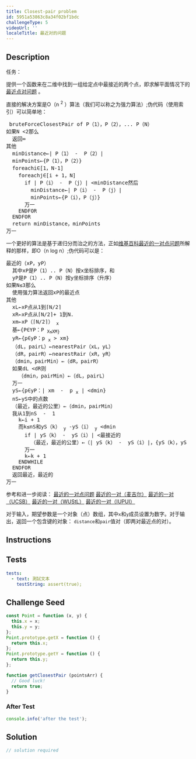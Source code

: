 ```yaml
---
title: Closest-pair problem
id: 5951a53863c8a34f02bf1bdc
challengeType: 5
videoUrl: ''
localeTitle: 最近对的问题
---
```


## Description
<section id="description">任务： <p>提供一个函数来在二维中找到一组给定点中最接近的两个点，即求解平面情况下的<a href="https://en.wikipedia.org/wiki/Closest pair of points problem" title="wp：最近点的问题">最近点对问题</a> 。 </p><p>直接的解决方案是O（n <sup>2</sup> ）算法（我们可以称之为强力算法）;伪代码（使用索引）可以简单地： </p><pre> bruteForceClosestPair of P（1），P（2），... P（N）
如果N &lt;2那么
  返回∞
其他
  minDistance←| P（1） -  P（2）|
  minPoints←{P（1），P（2）}
  foreachi∈[1，N-1]
    foreachj∈[i + 1，N]
      if | P（i） -  P（j）| &lt;minDistance然后
        minDistance←| P（i） -  P（j）|
        minPoints←{P（i），P（j）}
      万一
    ENDFOR
  ENDFOR
  return minDistance，minPoints
万一
</pre><p>一个更好的算法是基于递归分而治之的方法，正如<a href="https://en.wikipedia.org/wiki/Closest pair of points problem#Planar_case" title="wp：最近点的问题#Planar_case">维基百科最近的一对点问题</a>所解释的那样，即O（n log n）;伪代码可以是： </p><pre>最近的（xP，yP）
  其中xP是P（1）.. P（N）按x坐标排序，和
  yP是P（1）.. P（N）按y坐标排序（升序）
如果N≤3那么
  使用强力算法返回xP的最近点
其他
  xL←xP点从1到⌈N/2⌉
  xR←xP点从⌈N/2⌉+ 1到N.
  xm←xP（⌈N/2⌉） <sub>x</sub>
  基←{P∈YP：P <sub>X≤XM}</sub>
  yR←{p∈yP：p <sub>x</sub> &gt; xm}
  （dL，pairL）←nearestPair（xL，yL）
  （dR，pairR）←nearestRair（xR，yR）
  （dmin，pairMin）←（dR，pairR）
  如果dL &lt;dR则
    （dmin，pairMin）←（dL，pairL）
  万一
  yS←{p∈yP：| xm  -  p <sub>x</sub> | &lt;dmin}
  nS←yS中的点数
  （最近，最近的公里）←（dmin，pairMin）
  我从1到nS  -  1
    k←i + 1
    而k≤nS和yS（k） <sub>y</sub> -yS（i） <sub>y</sub> &lt;dmin
      if | yS（k） -  yS（i）| &lt;最接近的
        （最近，最近的公里）←（| yS（k） -  yS（i）|，{yS（k），yS（i）}）
      万一
      k←k + 1
    ENDWHILE
  ENDFOR
  返回最近，最近的
万一
</pre>参考和进一步阅读： <a href="https://en.wikipedia.org/wiki/Closest pair of points problem" title="wp：最近点的问题">最近的一对点问题</a> <a href="http://www.cs.mcgill.ca/~cs251/ClosestPair/ClosestPairDQ.html" title="链接：http：//www.cs.mcgill.ca/~cs251/ClosestPair/ClosestPairDQ.html">最近的一对（麦吉尔）</a> <a href="http://www.cs.ucsb.edu/~suri/cs235/ClosestPair.pdf" title="链接：http：//www.cs.ucsb.edu/~suri/cs235/ClosestPair.pdf">最近的一对（UCSB）</a> <a href="http://classes.cec.wustl.edu/~cse241/handouts/closestpair.pdf" title="链接：http：//classes.cec.wustl.edu/~cse241/handouts/closestpair.pdf">最近的一对（WUStL）</a> <a href="http://www.cs.iupui.edu/~xkzou/teaching/CS580/Divide-and-conquer-closestPair.ppt" title="链接：http：//www.cs.iupui.edu/~xkzou/teaching/CS580/Divide-and-conquer-closestPair.ppt">最近的一对（IUPUI）</a> <p>对于输入，期望参数是一个对象（点）数组，其中<code>x</code>和<code>y</code>成员设置为数字。对于输出，返回一个包含键的对象： <code>distance</code>和<code>pair</code>值对（即两对最近点的对）。 </p></section>

## Instructions
<section id="instructions">
</section>

## Tests
<section id='tests'>

```yml
tests:
  - text: 測試文本
    testString: assert(true);

```

</section>

## Challenge Seed
<section id='challengeSeed'>

<div id='js-seed'>

```js
const Point = function (x, y) {
  this.x = x;
  this.y = y;
};
Point.prototype.getX = function () {
  return this.x;
};
Point.prototype.getY = function () {
  return this.y;
};

function getClosestPair (pointsArr) {
  // Good luck!
  return true;
}

```

</div>


### After Test
<div id='js-teardown'>

```js
console.info('after the test');
```

</div>

</section>

## Solution
<section id='solution'>

```js
// solution required
```
</section>
